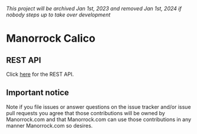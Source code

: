 _This project will be archived Jan 1st, 2023 and removed Jan 1st, 2024 if nobody
 steps up to take over development_

# Manorrock Calico

## REST API

Click [here](REST.md) for the REST API.

## Important notice

Note if you file issues or answer questions on the issue tracker and/or issue 
pull requests you agree that those contributions will be owned by Manorrock.com
and that Manorrock.com can use those contributions in any manner Manorrock.com
so desires.
